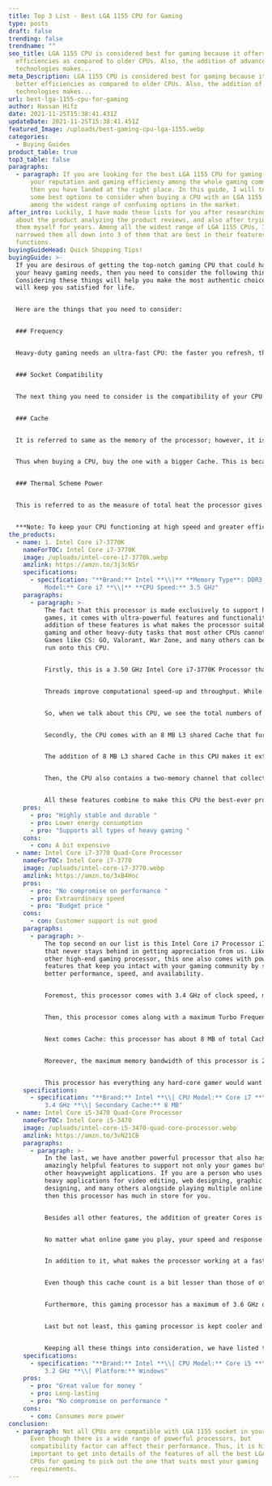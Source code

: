 ```yaml
---
title: Top 3 List - Best LGA 1155 CPU for Gaming
type: posts
draft: false
trending: false
trendname: ""
seo_title: LGA 1155 CPU is considered best for gaming because it offers better
  efficiencies as compared to older CPUs. Also, the addition of advanced
  technologies makes...
meta_Description: LGA 1155 CPU is considered best for gaming because it offers
  better efficiencies as compared to older CPUs. Also, the addition of advanced
  technologies makes...
url: best-lga-1155-cpu-for-gaming
author: Hassan Hifz
date: 2021-11-25T15:38:41.431Z
updateDate: 2021-11-25T15:38:41.451Z
featured_Image: /uploads/best-gaming-cpu-lga-1155.webp
categories:
  - Buying Guides
product_table: true
top3_table: false
paragraphs:
  - paragraph: If you are looking for the best LGA 1155 CPU for gaming to increase
      your reputation and gaming efficiency among the whole gaming community,
      then you have landed at the right place. In this guide, I will tell you
      some best options to consider when buying a CPU with an LGA 1155 socket
      among the widest range of confusing options in the market.
after_intro: Luckily, I have made these lists for you after researching a lot
  about the product analyzing the product reviews, and also after trying some of
  them myself for years. Among all the widest range of LGA 1155 CPUs, I have
  narrowed them all down into 3 of them that are best in their features and
  functions.
buyingGuideHead: Quick Shopping Tips!
buyingGuide: >-
  If you are desirous of getting the top-notch gaming CPU that could handle all
  your heavy gaming needs, then you need to consider the following things.
  Considering these things will help you make the most authentic choice that
  will keep you satisfied for life. 


  Here are the things that you need to consider: 


  ### Frequency


  Heavy-duty gaming needs an ultra-fast CPU: the faster you refresh, the faster your gaming will be. So, it’s important that you get a CPU that has a quicker processor as compared to many others in the market. 


  ### Socket Compatibility


  The next thing you need to consider is the compatibility of your CPU with the motherboard. The compatibility of both motherboard and CPU ensures premium performance. In this case, you need to make sure that you buy a Cpu that is highly compatible with your motherboard that has LGA 1155 socket. 


  ### Cache


  It is referred to same as the memory of the processor; however, it is used for short-term storage. It makes everything easy to grab and allows the machine to recover when Cache crashes. 


  Thus when buying a CPU, buy the one with a bigger Cache. This is because the bigger the Cache of the CPU is, the more data can be stored for a faster recovery. This is an important thing to keep in mind while buying a CPU, especially for gaming purposes. 


  ### Thermal Scheme Power


  This is referred to as the measure of total heat the processor gives off. It is highly important to consider because it affects the cooling efficiency of the CPU: Overheating can greatly affect the performance of your CPU. 


  ***Note: To keep your CPU functioning at high speed and greater efficiency, if it does not come with a cooling system, then you should install one.***
the_products:
  - name: 1. Intel Core i7-3770K
    nameForTOC: Intel Core i7-3770K
    image: /uploads/intel-core-i7-3770k.webp
    amzlink: https://amzn.to/3j3cNSr
    specifications:
      - specification: "**Brand:** Intel **\\|** **Memory Type**: DDR3 SDRAM **\\| CPU
          Model:** Core i7 **\\|** **CPU Speed:** 3.5 GHz"
    paragraphs:
      - paragraph: >-
          The fact that this processor is made exclusively to support high-end
          games, it comes with ultra-powerful features and functionality. The
          addition of these features is what makes the processor suitable for
          gaming and other heavy-duty tasks that most other CPUs cannot support.
          Games like CS: GO, Valorant, War Zone, and many others can be smoothly
          run onto this CPU. 


          Firstly, this is a 3.50 GHz Intel Core i7-3770K Processor that comes with eight threads and four cores. The reason the cores and threads are added to any CPU is to improve its functionality and performance. Cores are actual hardware components, whereas the virtual component of the processor is threading: both combine to perform various functions within the processor. 


          Threads improve computational speed-up and throughput. While on the other hand, threads perform numerous operating processors through the CU. Hence, the addition is extremely important. 


          So, when we talk about this CPU, we see the total numbers of cores and threads count 4 and 8, respectively. This means the CPU is highly efficient in its performance, supports all kinds of online games that you are addicted to playing. 


          Secondly, the CPU comes with an 8 MB L3 shared Cache that further increases the performance efficiency to support multiple high-end games and tasks. The Cache in a CPU is referred to as a small amount of memory that is within the CPU that holds the instructions temporarily and processes the data using extremely lesser space. 


          The addition of 8 MB L3 shared Cache in this CPU makes it extraordinary in its functions and performance. So, when you buy it to support your heavy-duty games, rest assured that you will get premium results. 


          Then, the CPU also contains a two-memory channel that collectively supports a maximum of up to 32GB of memory. With this increased memory, your processor gets super-fast with great internal space to store up many of your favorite things: offline games and other heavy apps. 


          All these features combine to make this CPU the best-ever product to buy, especially the one considering for LGA 1155 socket. The socket itself is known to be powerful enough to support the functions of the CPU within the system and thus makes it capable of supporting all types of modern gaming. After all, this is what you are looking for here.
    pros:
      - pro: "Highly stable and durable "
      - pro: Lower energy consumption
      - pro: "Supports all types of heavy gaming "
    cons:
      - con: A bit expensive
  - name: Intel Core i7-3770 Quad-Core Processor
    nameForTOC: Intel Core i7-3770
    image: /uploads/intel-core-i7-3770.webp
    amzlink: https://amzn.to/3xB4Hoc
    pros:
      - pro: "No compromise on performance "
      - pro: Extraordinary speed
      - pro: "Budget price "
    cons:
      - con: Customer support is not good
    paragraphs:
      - paragraph: >-
          The top second on our list is this Intel Core i7 Processor i7-3770
          that never stays behind in getting appreciation from us. Like any
          other high-end gaming processor, this one also comes with powerful
          features that keep you intact with your gaming community by showcasing
          better performance, speed, and availability. 


          Foremost, this processor comes with 3.4 GHz of clock speed, meaning that the processor is able to showcase ultra-fast speed and performance every time. Clock speed is referred to as the rate at with the processor executes a certain task; thus, the greater the clock speed, the better a processor at processing the task. 


          Then, this processor comes along with a maximum Turbo Frequency of 3.9 GHz. Turbo Boost Technology is an advanced addition within a processor that ensures to run the processor core at a faster speed than the marked frequency. The best thing about this technology is that it does everything automatically. Thus, we say this processor has a maximum of 3.9 GHz Turbo Frequency, and this means the processor has the ability to run at an even faster speed and showcase increased performance of both its multithread and single-thread applications. 


          Next comes Cache: this processor has about 8 MB of total Cache. This ensures to keep the processor working at a faster speed while simultaneously helping it to recover a large amount of data within seconds. This is probably the thing you must not ignore in your CPU as it makes it capable of handling all your heavy games and applications without ever letting it get slowed down in a fraction of seconds. 


          Moreover, the maximum memory bandwidth of this processor is 225.6 GB/s. Now, what uses it can be to you? Well! It is the measure of the rate at which the processor reads and stores the data into a semiconductor memory. This means, the greater the CPUs memory bandwidth, the faster its speed is for processing various functions. 


          This processor has everything any hard-core gamer would want to have in their gaming partner. Increased speed, powerful data processing feature, great memory, budget price, and an extraordinary look: this makes a gamer happy with both purchase and the use of the unit.
    specifications:
      - specification: "**Brand:** Intel **\\| CPU Model:** Core i7 **\\| CPU Speed:**
          3.4 GHz **\\| Secondary Cache:** 8 MB"
  - name: Intel Core i5-3470 Quad-Core Processor
    nameForTOC: Intel Core i5-3470
    image: /uploads/intel-core-i5-3470-quad-core-processor.webp
    amzlink: https://amzn.to/3vN21CB
    paragraphs:
      - paragraph: >-
          In the last, we have another powerful processor that also has
          amazingly helpful features to support not only your games but various
          other heavyweight applications. If you are a person who uses multiple
          heavy applications for video editing, web designing, graphic
          designing, and many others alongside playing multiple online games,
          then this processor has much in store for you. 


          Besides all other features, the addition of greater Cores is something that makes a processor compatible with multiple online games. It also helps the processor to function continuously at a faster speed without ever lagging for a second. This processor is also amazing in this sense: it comes with added 4 Cores in total. 


          No matter what online game you play, your speed and response matter a lot. These Cores help the processor to work at a faster speed. It improves its functionality and performance efficiency, thus making it capable of handling all types of games. 


          In addition to it, what makes the processor working at a faster speed all the time is its Smart Cache of 6 MB. The speed of data recovery is faster and thus keeps the processor at ease to support all your gaming needs and requirements. 


          Even though this cache count is a bit lesser than those of other processors in our list, but this doesn’t make this processor any less than those in performance. It equally keeps a gamer satisfied with its performance and game support. In addition, its support for various heavy-duty applications is impressive. 


          Furthermore, this gaming processor has a maximum of 3.6 GHz of Turbo Frequency. This addition ensures to keep this processor working at a relatively greater speed than it is set to support. The increased speed is highly needed to support your gaming better, as any lag can make you fall for a complete gaming session. 


          Last but not least, this gaming processor is kept cooler and working at efficient speed without getting overheated by its advanced Thermal Power Design. This Thermal Power Design has a maximum power of 77W that is more than enough to evacuate all the heat from the system without any trouble. The greater the power, the better is the heat extraction for the system, and thus, in turn, the better is the overall performance of the processor. 


          Keeping all these things into consideration, we have listed this processor among our top 3 list. If you feel not satisfied with the above two processor options, you can go for this: it comes at a budget price and with zero compromises on its performance.
    specifications:
      - specification: "**Brand:** Intel **\\| CPU Model:** Core i5 **\\| CPU Speed:**
          3.2 GHz **\\| Platform:** Windows"
    pros:
      - pro: "Great value for money "
      - pro: Long-lasting
      - pro: "No compromise on performance "
    cons:
      - con: Consumes more power
conclusion:
  - paragraph: Not all CPUs are compatible with LGA 1155 socket in your motherboard.
      Even though there is a wide range of powerful processors, but
      compatibility factor can affect their performance. Thus, it is highly
      important to get into details of the features of all the best LGA 1155
      CPUs for gaming to pick out the one that suits most your gaming
      requirements.
---
```

